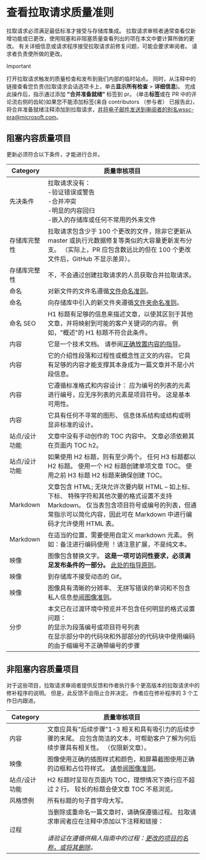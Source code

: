 # <a name="quality-criteria-for-pull-request-review"></a>查看拉取请求质量准则

拉取请求必须满足最低标准才接受与存储库集成。 拉取请求审核者通常查看仅新增功能或已更改，使用阻塞和非阻塞质量查看列出的项在本文中要计算所做的更改。 有关详细信息或请求程序接受拉取请求前修复问题，可能会要求审阅者。 请求者负责使所做的更改。

>[!IMPORTANT] 
>打开拉取请求触发的质量检查和发布到我们内部的临时站点。 同时，从注释中的链接查看您负责\(拉取请求会话选项卡上，单击**显示所有检查** > **详细信息**\)。 完成此操作后，指示通过添加 **"合并准备就绪"** 标签到 pr。 \(单击**标签**或在 PR 中的评论流右侧的齿轮)如果您不能添加标签\(来自 contributors （参与者） 已报告此)，将合并准备就绪注释添加到拉取请求，并将电子邮件发送到审阅者的别名wssc-pra@microsoft.com。

## <a name="blocking-content-quality-items"></a>阻塞内容质量项目

更新必须符合以下条件，才能进行合并。

| Category | 质量审核项目 |
|----------|---------------------|
|先决条件| 拉取请求没有：<br>-验证错误或警告<br>-合并冲突<br>-明显的内容回归<br>-嵌入的存储库或任何不常用的外来文件|
|存储库完整性 |拉取请求包含少于 100 个更改的文件，除非它更新从 master 或执行元数据修复等类似的大容量更新发布分支。 （实际上，PR 应包含数远比的但在 100 个更改文件后，GitHub 不显示差异）。|
|存储库完整性| 不，不会通过创建拉取请求的人员获取合并拉取请求。|
|命名 |对新文件的文件名遵循[文件命名准则](file-names-and-locations.md)。|
|命名 |向存储库中引入的新文件夹遵循[文件夹命名准则](file-names-and-locations.md#folder-names-in-the-repo)。|
|命名 SEO|H1 标题有足够的信息来描述文章，以使其区别于其他文章，并将映射到可能的客户关键词的内容。 例如，"概述"的 H1 标题不符合此条件。|
|内容|它是一个技术文档。 请参阅[正确放置内容的指导](content-channel-guidance.md)。|
|内容|它的介绍性段落和过程性或概念性正文的内容。 它具有足够的内容才能支撑其本身成为一篇文章并不是小片段信息。|
|内容| 它遵循标准格式和内容设计： 应为编号的列表的元素进行编号，应无序列表的元素是项目符号。 这是基本可用性。|
|内容| 它具有任何不寻常的图形、 信息体系结构或结构或明显非标准的设计。|
|站点/设计功能| 文章中没有手动创作的 TOC 内容中。 文章必须依赖其在页面内 TOC h2。|
|站点/设计功能| 如果使用 H2 标题，则有至少两个。 任何 H3 标题都以 H2 标题。 使用一个 H2 标题创建单项文章 TOC。 使用之前 H3 标题 H2 标题来确保创建 TOC。|
|Markdown| 文章包含 HTML; 无块允许次要内联 HTML – 如上标、 下标、 特殊字符和其他次要的格式设置不支持 Markdown。 仅当表包含项目符号或编号的列表，但通常指示可以简化内容，因此可在 Markdown 中进行编码才允许使用 HTML 表。|
|Markdown   |在适当的位置，需要使用自定义 markdown 元素。 例如：备注进行编码使用 ！请注意扩展，不是纯文本。|
|映像|图像包含替换文字。 **这是一项可访问性要求，必须满足发布条件的一部分。** [此处的指导原则](https://worldready.cloudapp.net/Styleguide/Read?id=2665&topicid=28349)。 |
|映像 |到存储库不接受动态的 Gif。|
|映像 | 图像具有清晰的分辨率、 无拼写错误的单词和不包含私人信息[参阅图像准则](https://github.com/Azure/azure-content/blob/master/contributor-guide/create-images-markdown.md)。 |
|分步| 本文已在过渡环境中预览并不包含任何明显的格式设置问题：<br>的显示为段落编号或项目符号列表 <br> 在显示部分中的代码块和外部部分的代码块中使用编码 <br>的由于缩编号不正确带编号的步骤|

## <a name="non-blocking-content-quality-items"></a>非阻塞内容质量项目

对于这些项目，拉取请求审阅者提供反馈和作者执行多个更高版本的拉取请求中的修补程序的说明。 但是，此反馈不会阻止合并决定。 作者应在修补程序的 3 个工作日内跟进。

| Category | 质量审核项目 |
|----------|---------------------|
|内容|文章应具有"后续步骤"1-3 相关和具有吸引力的后续步骤的末尾。 应包含简洁的文本，可帮助客户了解为何后续步骤具有相关性。 （仅限新文章）。
|映像|图像使用正确的插图样式和颜色，和屏幕截图使用正确的边框和占位符样式。 [请参阅图像准则](https://github.com/Azure/azure-content/blob/master/contributor-guide/create-images-markdown.md)。|
|站点/设计功能|H2 标题时呈现在页面内 TOC，理想情况下换行应不超过 2 行。 较长的标题会使文章 TOC 不易浏览。|
|风格惯例|所有标题的句子首字母大写。|
|过程|当删除或重命名一篇文章时，请确保遵循过程。 拉取请求审阅者应在注释中添加以下注释和链接：<br><br>*请验证在遵循供稿人指南中的过程：[更改的项目的名称，或将其删除](rename-or-retire.md)。*|
